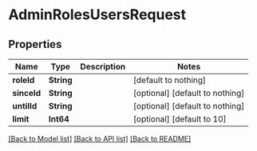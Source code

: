 # AdminRolesUsersRequest


## Properties
Name | Type | Description | Notes
------------ | ------------- | ------------- | -------------
**roleId** | **String** |  | [default to nothing]
**sinceId** | **String** |  | [optional] [default to nothing]
**untilId** | **String** |  | [optional] [default to nothing]
**limit** | **Int64** |  | [optional] [default to 10]


[[Back to Model list]](../README.md#models) [[Back to API list]](../README.md#api-endpoints) [[Back to README]](../README.md)


